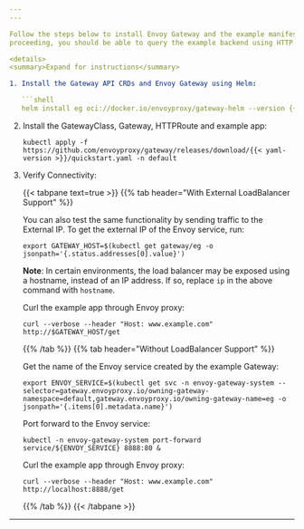 ```yaml
---
---

Follow the steps below to install Envoy Gateway and the example manifest. Before
proceeding, you should be able to query the example backend using HTTP.

<details>
<summary>Expand for instructions</summary>

1. Install the Gateway API CRDs and Envoy Gateway using Helm:

   ```shell
   helm install eg oci://docker.io/envoyproxy/gateway-helm --version {{< helm-version >}} -n envoy-gateway-system --create-namespace
   ```

2. Install the GatewayClass, Gateway, HTTPRoute and example app:

   ```shell
   kubectl apply -f https://github.com/envoyproxy/gateway/releases/download/{{< yaml-version >}}/quickstart.yaml -n default
   ```

3. Verify Connectivity:

   {{< tabpane text=true >}}
   {{% tab header="With External LoadBalancer Support" %}}

   You can also test the same functionality by sending traffic to the External IP. To get the external IP of the
   Envoy service, run:

   ```shell
   export GATEWAY_HOST=$(kubectl get gateway/eg -o jsonpath='{.status.addresses[0].value}')
   ```

   **Note**: In certain environments, the load balancer may be exposed using a hostname, instead of an IP address. If so, replace
   `ip` in the above command with `hostname`.

   Curl the example app through Envoy proxy:

   ```shell
   curl --verbose --header "Host: www.example.com" http://$GATEWAY_HOST/get
   ```

   {{% /tab %}}
   {{% tab header="Without LoadBalancer Support" %}}

   Get the name of the Envoy service created by the example Gateway:

   ```shell
   export ENVOY_SERVICE=$(kubectl get svc -n envoy-gateway-system --selector=gateway.envoyproxy.io/owning-gateway-namespace=default,gateway.envoyproxy.io/owning-gateway-name=eg -o jsonpath='{.items[0].metadata.name}')
   ```

   Port forward to the Envoy service:

   ```shell
   kubectl -n envoy-gateway-system port-forward service/${ENVOY_SERVICE} 8888:80 &
   ```

   Curl the example app through Envoy proxy:

   ```shell
   curl --verbose --header "Host: www.example.com" http://localhost:8888/get
   ```

   {{% /tab %}}
   {{< /tabpane >}}

</details>

---
```

